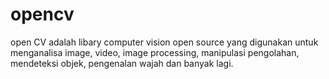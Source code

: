 # opencv
open CV adalah libary computer vision open source yang digunakan untuk menganalisa image, video,
image processing, manipulasi pengolahan, mendeteksi objek, pengenalan wajah dan banyak lagi.
